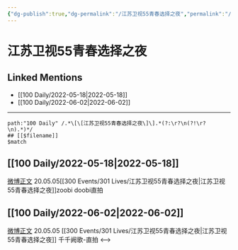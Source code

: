 ```yaml
---
{"dg-publish":true,"dg-permalink":"/江苏卫视55青春选择之夜","permalink":"/江苏卫视55青春选择之夜/"}
---
```


# 江苏卫视55青春选择之夜

## Linked Mentions
- [[100 Daily/2022-05-18\|2022-05-18]]
- [[100 Daily/2022-06-02\|2022-06-02]]


---

```expander
path:"100 Daily" /.*\[\[江苏卫视55青春选择之夜\]\].*(?:\r?\n(?!\r?\n).*)*/
## [[$filename]]
$match
```
## [[100 Daily/2022-05-18\|2022-05-18]]
[微博正文](https://m.weibo.cn/7760763321/4770426074957559) 20.05.05[[300 Events/301 Lives/江苏卫视55青春选择之夜\|江苏卫视55青春选择之夜]]zoobi doobi直拍
## [[100 Daily/2022-06-02\|2022-06-02]]
[微博正文](https://m.weibo.cn/7760763321/4775946933243203) 20.05.05 [[300 Events/301 Lives/江苏卫视55青春选择之夜\|江苏卫视55青春选择之夜]] 千千阙歌-直拍
<-->